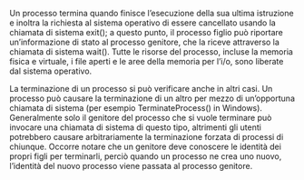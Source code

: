 Un processo termina quando finisce l’esecuzione della sua ultima istruzione e inoltra la richiesta al sistema operativo di essere cancellato usando la chiamata di sistema exit(); a questo punto, il processo figlio può riportare un’informazione di stato al processo genitore, che la riceve attraverso la chiamata di sistema wait(). Tutte le risorse del processo, incluse la memoria fisica e virtuale, i file aperti e le aree della memoria per l’i/o, sono liberate dal sistema operativo.

La terminazione di un processo si può verificare anche in altri casi. Un processo può causare la terminazione di un altro per mezzo di un’opportuna chiamata di sistema (per esempio TerminateProcess() in Windows). Generalmente solo il genitore del processo che si vuole terminare può invocare una chiamata di sistema di questo tipo, altrimenti gli utenti potrebbero causare arbitrariamente la terminazione forzata di processi di chiunque. Occorre notare che un genitore deve conoscere le identità dei propri figli per terminarli, perciò quando un processo ne crea uno nuovo, l’identità del nuovo processo viene passata al processo genitore.
